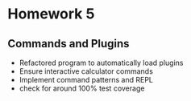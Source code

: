 # Homework 5
## Commands and Plugins
- Refactored program to automatically load plugins
- Ensure interactive calculator commands
- Implement command patterns and REPL
- check for around 100% test coverage 